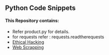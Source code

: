 ## Python Code Snippets ##

#### This Repository contains: ####

* Refer product.py for details.
* for requests refer : requests.readtherequests
* [Ethical Hacking](https://github.com/ramkrushna26/python-codes/tree/master/eHacking)
* [Web Scrapping](https://github.com/ramkrushna26/python-codes/tree/master/scrapping)
